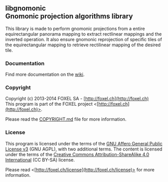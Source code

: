 
## libgnomonic<br />Gnomonic projection algorithms library

This library is made to perform gnomonic projections from a entire equirectangular panorama mapping to extract rectlinear mappings and the inverted operation. It also ensure gnomonic reprojection of specific tiles of the equirectangular mapping to retrieve rectilinear mapping of the desired tile.


### Documentation

Find more documentation on the [wiki](https://github.com/FoxelSA/libgnomonic/wiki).


### Copyright

Copyright (c) 2013-2014 FOXEL SA - [http://foxel.ch](http://foxel.ch)<br />
This program is part of the FOXEL project <[http://foxel.ch](http://foxel.ch)>.

Please read the [COPYRIGHT.md](COPYRIGHT.md) file for more information.


### License

This program is licensed under the terms of the
[GNU Affero General Public License v3](http://www.gnu.org/licenses/agpl.html)
(GNU AGPL), with two additional terms. The content is licensed under the terms
of the
[Creative Commons Attribution-ShareAlike 4.0 International](http://creativecommons.org/licenses/by-sa/4.0/)
(CC BY-SA) license.

Please read <[http://foxel.ch/license](http://foxel.ch/license)> for more
information.
